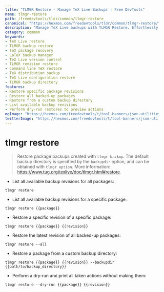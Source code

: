 ```yaml
---
title: "TLMGR Restore - Manage TeX Live Backups | Free DevTools"
name: tlmgr-restore
path: /freedevtools/tldr/common/tlmgr-restore
canonical: "https://hexmos.com/freedevtools/tldr/common/tlmgr-restore/"
description: "Manage TeX Live backups with TLMGR Restore. Effortlessly recover package versions and configurations. Free online tool, no registration required."
category: common
keywords:
- TeX Live restore
- TLMGR backup restore
- TeX package recovery
- LaTeX backup manager
- TeX Live version control
- TLMGR revision restore
- command line TeX restore
- TeX distribution backup
- TeX Live configuration restore
- TLMGR backup directory
features:
- Restore specific package revisions
- Restore all backed-up packages
- Restore from a custom backup directory
- List available backup revisions
- Perform dry-run restores to preview actions
ogImage: "https://hexmos.com/freedevtools/t/tool-banners/json-utilities-banner.png"
twitterImage: "https://hexmos.com/freedevtools/t/tool-banners/json-utilities-banner.png"
---
```


# tlmgr restore

> Restore package backups created with `tlmgr backup`.
> The default backup directory is specified by the `backupdir` option, and can be obtained with `tlmgr option`.
> More information: <https://www.tug.org/texlive/doc/tlmgr.html#restore>.

- List all available backup revisions for all packages:

`tlmgr restore`

- List all available backup revisions for a specific package:

`tlmgr restore {{package}}`

- Restore a specific revision of a specific package:

`tlmgr restore {{package}} {{revision}}`

- Restore the latest revision of all backed-up packages:

`tlmgr restore --all`

- Restore a package from a custom backup directory:

`tlmgr restore {{package}} {{revision}} --backupdir {{path/to/backup_directory}}`

- Perform a dry-run and print all taken actions without making them:

`tlmgr restore --dry-run {{package}} {{revision}}`
